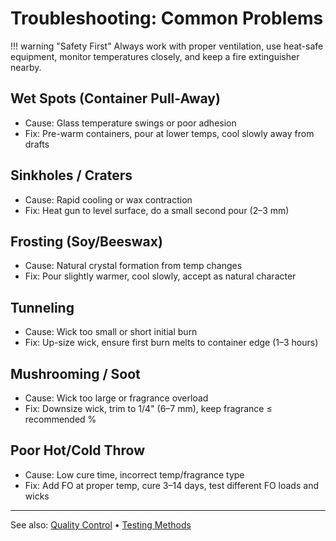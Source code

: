 # Troubleshooting: Common Problems

!!! warning "Safety First"
Always work with proper ventilation, use heat-safe equipment, monitor temperatures closely, and keep a fire extinguisher nearby.

## Wet Spots (Container Pull-Away)

-   Cause: Glass temperature swings or poor adhesion
-   Fix: Pre-warm containers, pour at lower temps, cool slowly away from drafts

## Sinkholes / Craters

-   Cause: Rapid cooling or wax contraction
-   Fix: Heat gun to level surface, do a small second pour (2–3 mm)

## Frosting (Soy/Beeswax)

-   Cause: Natural crystal formation from temp changes
-   Fix: Pour slightly warmer, cool slowly, accept as natural character

## Tunneling

-   Cause: Wick too small or short initial burn
-   Fix: Up-size wick, ensure first burn melts to container edge (1–3 hours)

## Mushrooming / Soot

-   Cause: Wick too large or fragrance overload
-   Fix: Downsize wick, trim to 1/4" (6–7 mm), keep fragrance ≤ recommended %

## Poor Hot/Cold Throw

-   Cause: Low cure time, incorrect temp/fragrance type
-   Fix: Add FO at proper temp, cure 3–14 days, test different FO loads and wicks

---

See also: [Quality Control](quality-control.md) • [Testing Methods](testing.md)
